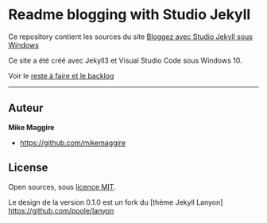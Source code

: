 # Readme blogging with Studio Jekyll

Ce repository contient les sources du site [Bloggez avec Studio Jekyll sous Windows](http://wiki.maggire.net/blogging-studio-jekyll)

Ce site a été créé avec Jekyll3 et Visual Studio Code sous Windows 10.

Voir le [reste à faire et le backlog](todo.md) 

--------------

## Auteur

**Mike Maggire**

- https://github.com/mikemaggire

## License

Open sources, sous [licence MIT](LICENSE.txt).

Le design de la version 0.1.0 est un fork du [thème Jekyll Lanyon] https://github.com/poole/lanyon
